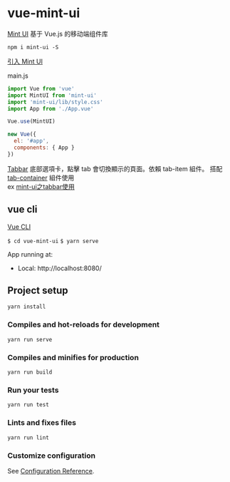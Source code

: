 # vue-mint-ui

[Mint UI](https://mint-ui.github.io/#!/zh-cn) 基于 Vue.js 的移动端组件库  

`npm i mint-ui -S`  

[引入 Mint UI](https://mint-ui.github.io/docs/#/zh-cn2/quickstart)  

main.js 
```js
import Vue from 'vue'
import MintUI from 'mint-ui'
import 'mint-ui/lib/style.css'
import App from './App.vue'

Vue.use(MintUI)

new Vue({
  el: '#app',
  components: { App }
})
```

[Tabbar](https://mint-ui.github.io/docs/#/zh-cn2/tabbar) 底部選項卡，點擊 tab 會切換顯示的頁面。依賴 tab-item 組件。
搭配 [tab-container](https://mint-ui.github.io/docs/#/zh-cn2/tab-container) 組件使用  
ex [mint-ui之tabbar使用](https://www.cnblogs.com/zhaozhenzhen/p/8422261.html)  


## vue cli

[Vue CLI](https://cli.vuejs.org/zh/) 

`$ cd vue-mint-ui`
`$ yarn serve`

App running at:
  - Local:   http://localhost:8080/  



## Project setup
```
yarn install
```

### Compiles and hot-reloads for development
```
yarn run serve
```

### Compiles and minifies for production
```
yarn run build
```

### Run your tests
```
yarn run test
```

### Lints and fixes files
```
yarn run lint
```

### Customize configuration
See [Configuration Reference](https://cli.vuejs.org/config/).
